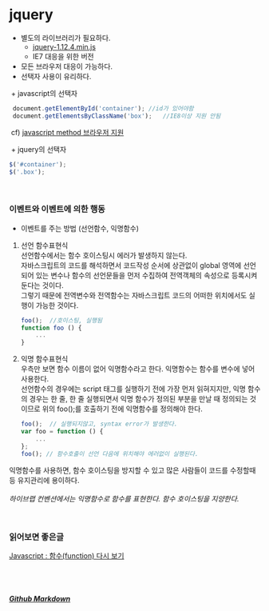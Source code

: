 # jquery
+ 별도의 라이브러리가 필요하다.
  + [jquery-1.12.4.min.js](https://vlueviolet.github.io/study/js/libs/jquery-1.12.4.min.js)
  + IE7 대응을 위한 버전
+ 모든 브라우저 대응이 가능하다.
+ 선택자 사용이 유리하다.

  + javascript의 선택자
  ```javascript
  document.getElementById('container');	//id가 있어야함
  document.getElementsByClassName('box');	//IE8이상 지원 안됨
  ```
  cf) [javascript method 브라우저 지원](https://vlueviolet.github.io/study/method.html)
  
  + jquery의 선택자
  ```javascript
  $('#container');
  $('.box');
  ```
<br>

### 이벤트와 이벤트에 의한 행동
+ 이벤트를 주는 방법 (선언함수, 익명함수)
1. 선언 함수표현식<br>
선언함수에서는 함수 호이스팅시 에러가 발생하지 않는다.<br>자바스크립트의 코드를 해석하면서 코드작성 순서에 상관없이 global 영역에 선언되어 있는 변수나 함수의 선언문들을 먼저 수집하여 전역객체의 속성으로 등록시켜 둔다는 것이다.<br>그렇기 때문에 전역변수와 전역함수는 자바스크립트 코드의 어떠한 위치에서도 실행이 가능한 것이다.

	```javascript
	foo();	//호이스팅, 실행됨
	function foo () {
		...
	}
	```

2. 익명 함수표현식<br>
우측만 보면 함수 이름이 없어 익명함수라고 한다. 익명함수는 함수를 변수에 넣어 사용한다.<br>
선언함수의 경우에는 script 태그를 실행하기 전에 가장 먼저 읽혀지지만, 익명 함수의 경우는 한 줄, 한 줄 실행되면서 익명 함수가 정의된 부분을 만날 때 정의되는 것이므로 위의 foo();를 호출하기 전에 익명함수를 정의해야 한다.
	```javascript
	foo();	// 실행되지않고, syntax error가 발생한다.
	var foo = function () {
		...
	};
	foo(); // 함수호출이 선언 다음에 위치해야 에러없이 실행된다.
	```	
익명함수를 사용하면, 함수 호이스팅을 방지할 수 있고 많은 사람들이 코드를 수정할때 등 유지관리에 용이하다.
<br><br>
*하이브랩 컨벤션에서는 익명함수로 함수를 표현한다. 함수 호이스팅을 지양한다.*

<br>

### 읽어보면 좋은글
[Javascript : 함수(function) 다시 보기](http://www.nextree.co.kr/p4150/)

<br><br>
##### [Github Markdown](https://guides.github.com/features/mastering-markdown/)
